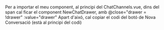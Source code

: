 Per a importar el meu component, al principi del ChatChannels.vue, dins del span cal ficar el component NewChatDrawer, amb  @close="drawer = !drawer" :value="drawer"
Apart d'aixó, cal copiar el codi del botó de Nova Conversació (està al principi del codi)
